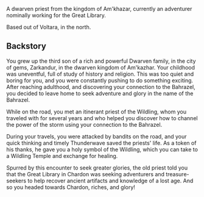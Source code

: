 A dwarven priest from the kingdom of Am'khazar, currently an adventurer nominally working for the Great Library.
 
Based out of Voltara, in the north.
 
## Backstory
 
You grew up the third son of a rich and powerful Dwarven family, in the city of gems, Zarkandur, in the dwarven kingdom of Am'kazhar. Your childhood was uneventful, full of study of history and religion. This was too quiet and boring for you, and you were constantly pushing to do something exciting. After reaching adulthood, and discovering your connection to the Bahrazel, you decided to leave home to seek adventure and glory in the name of the Bahrazel.
 
While on the road, you met an itinerant priest of the Wildling, whom you traveled with for several years and who helped you discover how to channel the power of the storm using your connection to the Bahrazel.
 
During your travels, you were attacked by bandits on the road, and your quick thinking and timely Thunderwave saved the priests' life. As a token of his thanks, he gave you a holy symbol of the Wildling, which you can take to a Wildling Temple and exchange for healing.
 
Spurred by this encounter to seek greater glories, the old priest told you that the Great Library in Chardon was seeking adventurers and treasure-seekers to help recover ancient artifacts and knowledge of a lost age. And so you headed towards Chardon, riches, and glory!